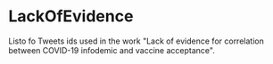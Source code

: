 # LackOfEvidence
Listo fo Tweets ids used in the work "Lack of evidence for correlation between COVID-19 infodemic and vaccine acceptance".
